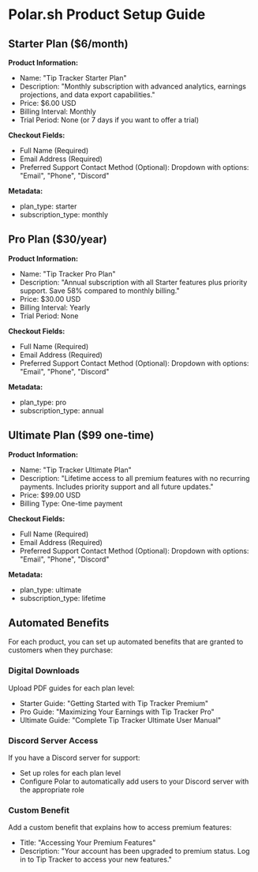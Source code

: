 # Polar.sh Product Setup Guide

## Starter Plan ($6/month)

**Product Information:**
- Name: "Tip Tracker Starter Plan"
- Description: "Monthly subscription with advanced analytics, earnings projections, and data export capabilities."
- Price: $6.00 USD
- Billing Interval: Monthly
- Trial Period: None (or 7 days if you want to offer a trial)

**Checkout Fields:**
- Full Name (Required)
- Email Address (Required)
- Preferred Support Contact Method (Optional): Dropdown with options: "Email", "Phone", "Discord"

**Metadata:**
- plan_type: starter
- subscription_type: monthly

## Pro Plan ($30/year)

**Product Information:**
- Name: "Tip Tracker Pro Plan"
- Description: "Annual subscription with all Starter features plus priority support. Save 58% compared to monthly billing."
- Price: $30.00 USD
- Billing Interval: Yearly
- Trial Period: None

**Checkout Fields:**
- Full Name (Required)
- Email Address (Required)
- Preferred Support Contact Method (Optional): Dropdown with options: "Email", "Phone", "Discord"

**Metadata:**
- plan_type: pro
- subscription_type: annual

## Ultimate Plan ($99 one-time)

**Product Information:**
- Name: "Tip Tracker Ultimate Plan"
- Description: "Lifetime access to all premium features with no recurring payments. Includes priority support and all future updates."
- Price: $99.00 USD
- Billing Type: One-time payment

**Checkout Fields:**
- Full Name (Required)
- Email Address (Required)
- Preferred Support Contact Method (Optional): Dropdown with options: "Email", "Phone", "Discord"

**Metadata:**
- plan_type: ultimate
- subscription_type: lifetime

## Automated Benefits

For each product, you can set up automated benefits that are granted to customers when they purchase:

### Digital Downloads
Upload PDF guides for each plan level:
- Starter Guide: "Getting Started with Tip Tracker Premium"
- Pro Guide: "Maximizing Your Earnings with Tip Tracker Pro"
- Ultimate Guide: "Complete Tip Tracker Ultimate User Manual"

### Discord Server Access
If you have a Discord server for support:
- Set up roles for each plan level
- Configure Polar to automatically add users to your Discord server with the appropriate role

### Custom Benefit
Add a custom benefit that explains how to access premium features:
- Title: "Accessing Your Premium Features"
- Description: "Your account has been upgraded to premium status. Log in to Tip Tracker to access your new features." 